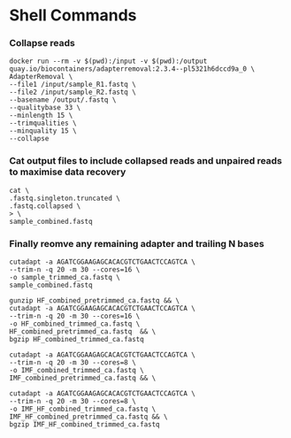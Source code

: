 # Shell Commands

### Collapse reads

```shell
docker run --rm -v $(pwd):/input -v $(pwd):/output quay.io/biocontainers/adapterremoval:2.3.4--pl5321h6dccd9a_0 \
AdapterRemoval \
--file1 /input/sample_R1.fastq \
--file2 /input/sample_R2.fastq \
--basename /output/.fastq \
--qualitybase 33 \
--minlength 15 \
--trimqualities \
--minquality 15 \
--collapse
```

### Cat output files to include collapsed reads and unpaired reads to maximise data recovery
```shell
cat \
.fastq.singleton.truncated \
.fastq.collapsed \
> \
sample_combined.fastq
```

### Finally reomve any remaining adapter and trailing N bases
```shell
cutadapt -a AGATCGGAAGAGCACACGTCTGAACTCCAGTCA \
--trim-n -q 20 -m 30 --cores=16 \
-o sample_trimmed_ca.fastq \
sample_combined.fastq
```

```
gunzip HF_combined_pretrimmed_ca.fastq && \
cutadapt -a AGATCGGAAGAGCACACGTCTGAACTCCAGTCA \
--trim-n -q 20 -m 30 --cores=16 \
-o HF_combined_trimmed_ca.fastq \
HF_combined_pretrimmed_ca.fastq  && \
bgzip HF_combined_trimmed_ca.fastq

cutadapt -a AGATCGGAAGAGCACACGTCTGAACTCCAGTCA \
--trim-n -q 20 -m 30 --cores=8 \
-o IMF_combined_trimmed_ca.fastq \
IMF_combined_pretrimmed_ca.fastq && \

cutadapt -a AGATCGGAAGAGCACACGTCTGAACTCCAGTCA \
--trim-n -q 20 -m 30 --cores=8 \
-o IMF_HF_combined_trimmed_ca.fastq \
IMF_HF_combined_pretrimmed_ca.fastq && \
bgzip IMF_HF_combined_trimmed_ca.fastq
```